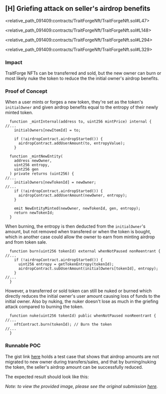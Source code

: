 ## [H] Griefing attack on seller's airdrop benefits

<relative_path_091409:contracts/TraitForgeNft/TraitForgeNft.sol#L47> 

<relative_path_091409:contracts/TraitForgeNft/TraitForgeNft.sol#L148> 

<relative_path_091409:contracts/TraitForgeNft/TraitForgeNft.sol#L294> 

<relative_path_091409:contracts/TraitForgeNft/TraitForgeNft.sol#L329>

### Impact

TraitForge NFTs can be transferred and sold, but the new owner can burn or most likely nuke the token to reduce the the initial owner's airdrop benefits.

### Proof of Concept

When a user mints or forges a new token, they're set as the token's `initialOwner` and given airdrop benefits equal to the entropy of their newly minted token.

```solidity
  function _mintInternal(address to, uint256 mintPrice) internal {
//...
    initialOwners[newItemId] = to;

    if (!airdropContract.airdropStarted()) {
      airdropContract.addUserAmount(to, entropyValue);
    }
```

```solidity
  function _mintNewEntity(
    address newOwner,
    uint256 entropy,
    uint256 gen
  ) private returns (uint256) {
//...
    initialOwners[newTokenId] = newOwner;
//...
    if (!airdropContract.airdropStarted()) {
      airdropContract.addUserAmount(newOwner, entropy);
    }

    emit NewEntityMinted(newOwner, newTokenId, gen, entropy);
    return newTokenId;
  }
```

When burning, the entropy is then deducted from the `initialOwner`'s amount, but not removed when transfered or when the token is bought, which in another case could allow the owner to earn from minting airdrop and from token sale.

```solidity
  function burn(uint256 tokenId) external whenNotPaused nonReentrant {
//...
    if (!airdropContract.airdropStarted()) {
      uint256 entropy = getTokenEntropy(tokenId);
      airdropContract.subUserAmount(initialOwners[tokenId], entropy);
    }
//...
  }
```

However, a transferred or sold token can still be nuked or burned which directly reduces the initial owner's user amount causing loss of funds to the initial owner. Also by nuking, the nuker doesn't lose as much in the griefing attack compared to burning the token.

```solidity
  function nuke(uint256 tokenId) public whenNotPaused nonReentrant {
//...
    nftContract.burn(tokenId); // Burn the token
//...
  }
```

### Runnable POC

The gist link [here](https://gist.github.com/ZanyBonzy/cea1e654826391ca5fb797184ce6bd27) holds a test case that shows that airdrop amounts are not migrated to new owner during transfers/sales, and that by burning/nuking the token, the seller's airdrop amount can be successfully reduced.

The expected result should look like this:

*Note: to view the provided image, please see the original submission [here](https://github.com/code-423n4/2024-07-traitforge-findings/issues/227).*



